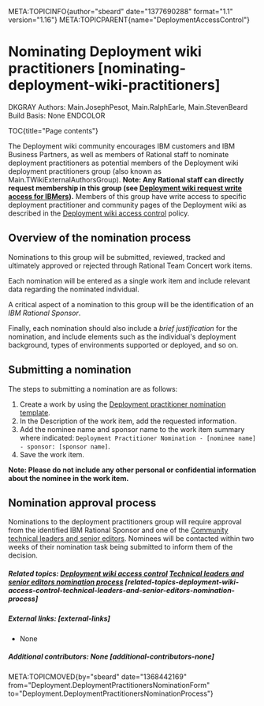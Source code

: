 META:TOPICINFO{author="sbeard" date="1377690288" format="1.1"
version="1.16"} META:TOPICPARENT{name="DeploymentAccessControl"}

# Nominating Deployment wiki practitioners [nominating-deployment-wiki-practitioners]

DKGRAY Authors: Main.JosephPesot, Main.RalphEarle, Main.StevenBeard
Build Basis: None ENDCOLOR

TOC{title="Page contents"}

The Deployment wiki community encourages IBM customers and IBM Business
Partners, as well as members of Rational staff to nominate deployment
practitioners as potential members of the Deployment wiki deployment
practitioners group (also known as Main.TWikiExternalAuthorsGroup).
**Note: Any Rational staff can directly request membership in this group
(see [Deployment wiki request write access for
IBMers](DeploymentRequestWriteAccessForIBMers)).** Members of this group
have write access to specific deployment practitioner and community
pages of the Deployment wiki as described in the [Deployment wiki access
control](DeploymentAccessControl) policy.

## Overview of the nomination process

Nominations to this group will be submitted, reviewed, tracked and
ultimately approved or rejected through Rational Team Concert work
items.

Each nomination will be entered as a single work item and include
relevant data regarding the nominated individual.

A critical aspect of a nomination to this group will be the
identification of an *IBM Rational Sponsor*.

Finally, each nomination should also include a *brief justification* for
the nomination, and include elements such as the individual's deployment
background, types of environments supported or deployed, and so on.

## Submitting a nomination

The steps to submitting a nomination are as follows:

1.  Create a work by using the [Deployment practitioner nomination
    template](https://jazz.net/jazz02/web/projects/Deployment20Wiki#action=com.ibm.team.workitem.newWorkItemSet&tq=1367627721000).
2.  In the Description of the work item, add the requested information.
3.  Add the nominee name and sponsor name to the work item summary where
    indicated:
    `Deployment Practitioner Nomination - [nominee name] - sponsor: [sponsor name]`.
4.  Save the work item.

**Note: Please do not include any other personal or confidential
information about the nominee in the work item.**

## Nomination approval process

Nominations to the deployment practitioners group will require approval
from the identified IBM Rational Sponsor and one of the [Community
technical leaders and senior editors](DeploymentLeaders). Nominees will
be contacted within two weeks of their nomination task being submitted
to inform them of the decision.

##### Related topics: [Deployment wiki access control](DeploymentAccessContorl) [Technical leaders and senior editors nomination process](DeploymentTechnicalLeadersAndSeniorEditorsNominationProcess) [related-topics-deployment-wiki-access-control-technical-leaders-and-senior-editors-nomination-process]

##### External links: [external-links]

-   None

##### Additional contributors: None [additional-contributors-none]

META:TOPICMOVED{by="sbeard" date="1368442169"
from="Deployment.DeploymentPractitionersNominationForm"
to="Deployment.DeploymentPractitionersNominationProcess"}
